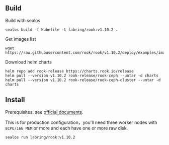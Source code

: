 ## Build

Build with sealos

```
sealos build -f Kubefile -t labring/rook:v1.10.2 .
```

Get images list

```
wget https://raw.githubusercontent.com/rook/rook/v1.10.2/deploy/examples/images.txt
```

Download helm charts

```
helm repo add rook-release https://charts.rook.io/release
helm pull --version v1.10.2 rook-release/rook-ceph --untar -d charts
helm pull --version v1.10.2 rook-release/rook-ceph-cluster --untar -d charts
```

## Install

Prerequisites: see [official documents](https://rook.io/docs/rook/latest/Getting-Started/Prerequisites/prerequisites/).

This is for production configuration，you'll need three worker nodes with `8CPU/16G MEM` or more and each have one or more raw disk.

```
sealos run labring/rook:v1.10.2
```
